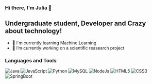 ### Hi there, I'm Julia 👋
## Undergraduate student, Developer and Crazy about technology!

- 🤖 I'm currently learning Machine Learning 
- 📖 I’m currently working on a scientific reasearch project


### Languages and Tools

![Java](https://img.shields.io/badge/Java-orange?style=flat-square&logo=java)
![JavaScript](https://img.shields.io/badge/JavaScript-d4bd02?style=flat-square&logo=javascript&logoColor=white)
![Python](https://img.shields.io/badge/python-%2314354C.svg?style=flat-square&logo=python&logoColor=white)
![MySQL](https://img.shields.io/badge/-MySQL-black?style=flat-square&logo=mysql)
![NodeJs](https://img.shields.io/badge/node.js-%2343853D.svg?style=flat-square&logo=node-dot-js&logoColor=white)
![HTML5](https://img.shields.io/badge/html5-%23E34F26.svg?style=flat-square&logo=html5&logoColor=white)
![CSS3](https://img.shields.io/badge/css3-%231572B6.svg?style=flat-square&logo=css3&logoColor=white)
![SpringBoot](https://img.shields.io/badge/Spring-6DB33F?style=flat-square&logo=spring&logoColor=white)



<!--
**julia-rolemberg/julia-rolemberg** is a ✨ _special_ ✨ repository because its `README.md` (this file) appears on your GitHub profile.

Here are some ideas to get you started:

- 🔭 I’m currently working on ...
- 🌱 I’m currently learning ...
- 👯 I’m looking to collaborate on ...
- 🤔 I’m looking for help with ...
- 💬 Ask me about ...
- 📫 How to reach me: ...
- 😄 Pronouns: ...
- ⚡ Fun fact: ...
-->
